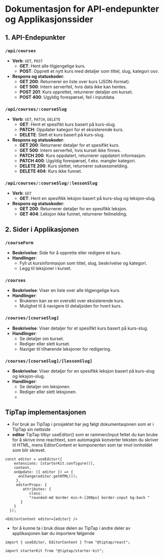 # Dokumentasjon for API-endepunkter og Applikasjonssider

## 1. API-Endepunkter

### `/api/courses`
- **Verb**: `GET`, `POST`
  - **GET**: Hent alle tilgjengelige kurs.
  - **POST**: Opprett et nytt kurs med detaljer som tittel, slug, kategori osv.
- **Respons og statuskoder**:
  - **GET 200**: Returnerer en liste over kurs (JSON-format).
  - **GET 500**: Intern serverfeil, hvis data ikke kan hentes.
  - **POST 201**: Kurs opprettet, returnerer detaljer om kurset.
  - **POST 400**: Ugyldig forespørsel, feil i inputdata.

### `/api/courses/:courseSlug`
- **Verb**: `GET`, `PATCH`, `DELETE`
  - **GET**: Hent et spesifikt kurs basert på kurs-slug.
  - **PATCH**: Oppdater kategori for et eksisterende kurs.
  - **DELETE**: Slett et kurs basert på kurs-slug.
- **Respons og statuskoder**:
  - **GET 200**: Returnerer detaljer for et spesifikt kurs.
  - **GET 500**: Intern serverfeil, hvis kurset ikke finnes.
  - **PATCH 200**: Kurs oppdatert, returnerer oppdatert informasjon.
  - **PATCH 400**: Ugyldig forespørsel, f.eks. mangler kategori.
  - **DELETE 200**: Kurs slettet, returnerer suksessmelding.
  - **DELETE 404**: Kurs ikke funnet.

### `/api/courses/:courseSlug/:lessonSlug`
- **Verb**: `GET`
  - **GET**: Hent en spesifikk leksjon basert på kurs-slug og leksjon-slug.
- **Respons og statuskoder**:
  - **GET 200**: Returnerer detaljer for en spesifikk leksjon.
  - **GET 404**: Leksjon ikke funnet, returnerer feilmelding.

## 2. Sider i Applikasjonen

### `/courseForm`
- **Beskrivelse**: Side for å opprette eller redigere et kurs.
- **Handlinger**:
  - Fyll ut kursinformasjon som tittel, slug, beskrivelse og kategori.
  - Legg til leksjoner i kurset.

### `/courses`
- **Beskrivelse**: Viser en liste over alle tilgjengelige kurs.
- **Handlinger**:
  - Brukeren kan se en oversikt over eksisterende kurs.
  - Mulighet til å navigere til detaljsiden for hvert kurs.

### `/courses/[courseSlug]`
- **Beskrivelse**: Viser detaljer for et spesifikt kurs basert på kurs-slug.
- **Handlinger**:
  - Se detaljer om kurset.
  - Rediger eller slett kurset.
  - Naviger til tilhørende leksjoner for redigering.

### `/courses/[courseSlug]/[lessonSlug]`
- **Beskrivelse**: Viser detaljer for en spesifikk leksjon basert på kurs-slug og leksjon-slug.
- **Handlinger**:
  - Se detaljer om leksjonen.
  - Rediger eller slett leksjonen.
  - 
## TipTap implementasjonen
- For bruk av TipTap i prosjektet har jeg følgt dokumentasjonen som er i TipTap sin nettside
- **editor**
TipTap tilbyr useEditor() som er rammen/input feltet du kan bruke for å skrive inne reachtext, som automagisk konverter teksten du skriver til HTML, mens EditorContent er komponenten som tar imot innholdet som blir skrevet.


```
const editor = useEditor({
    extensions: [starterKit.configure()],
    content,
    onUpdate: ({ editor }) => {
      onChange(editor.getHTML());
     },
     editorProps: {
        attributes: {
           class: 
           "rounded-md border min-h-[200px] border-input bg-back "
       }
    }
  });

<EditorContent editor={editor} />

```

- for å kunne ta i bruk disse delen av TipTap i andre deler av applikasjonen bør du importere følgende

`import { useEditor, EditorContent } from "@tiptap/react";`

`import starterKit from "@tiptap/starter-kit";`